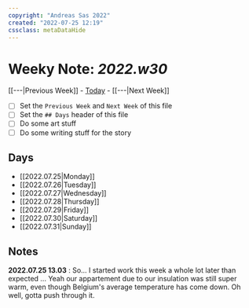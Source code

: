 ```yaml
---
copyright: "Andreas Sas 2022"
created: "2022-07-25 12:19"
cssclass: metaDataHide
---
```


# Weeky Note: *2022.w30*
 [[---|Previous Week]] - [Today](obsidian://advanced-uri?daily=true) - [[---|Next Week]]

- [ ] Set the `Previous Week` and `Next Week` of this file
- [ ] Set the `## Days` header of this file
- [ ] Do some art stuff
- [ ] Do some writing stuff for the story

## Days
- [[2022.07.25|Monday]]
- [[2022.07.26|Tuesday]]
- [[2022.07.27|Wednesday]]
- [[2022.07.28|Thursday]]
- [[2022.07.29|Friday]]
- [[2022.07.30|Saturday]]
- [[2022.07.31|Sunday]]

## Notes

**2022.07.25 13.03** :
So... I started work this week a whole lot later than expected ... Yeah our appartement due to our insulation was still super warm, even though Belgium's average temperature has come down. Oh well, gotta push through it.
